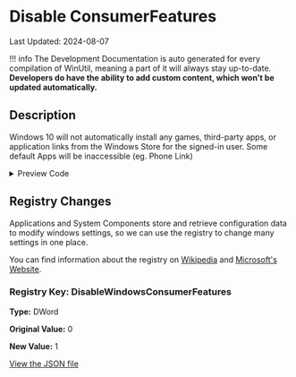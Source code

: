 # Disable ConsumerFeatures

Last Updated: 2024-08-07


!!! info
     The Development Documentation is auto generated for every compilation of WinUtil, meaning a part of it will always stay up-to-date. **Developers do have the ability to add custom content, which won't be updated automatically.**
## Description

Windows 10 will not automatically install any games, third-party apps, or application links from the Windows Store for the signed-in user. Some default Apps will be inaccessible (eg. Phone Link)

<!-- BEGIN CUSTOM CONTENT -->

<!-- END CUSTOM CONTENT -->

<details>
<summary>Preview Code</summary>

```json
{
  "Content": "Disable ConsumerFeatures",
  "Description": "Windows 10 will not automatically install any games, third-party apps, or application links from the Windows Store for the signed-in user. Some default Apps will be inaccessible (eg. Phone Link)",
  "category": "Essential Tweaks",
  "panel": "1",
  "Order": "a003_",
  "registry": [
    {
      "Path": "HKLM:\\SOFTWARE\\Policies\\Microsoft\\Windows\\CloudContent",
      "OriginalValue": "0",
      "Name": "DisableWindowsConsumerFeatures",
      "Value": "1",
      "Type": "DWord"
    }
  ],
  "link": "https://christitustech.github.io/winutil/dev/tweaks/Essential-Tweaks/ConsumerFeatures"
}
```

</details>

## Registry Changes
Applications and System Components store and retrieve configuration data to modify windows settings, so we can use the registry to change many settings in one place.


You can find information about the registry on [Wikipedia](https://www.wikiwand.com/en/Windows_Registry) and [Microsoft's Website](https://learn.microsoft.com/en-us/windows/win32/sysinfo/registry).

### Registry Key: DisableWindowsConsumerFeatures

**Type:** DWord

**Original Value:** 0

**New Value:** 1



<!-- BEGIN SECOND CUSTOM CONTENT -->

<!-- END SECOND CUSTOM CONTENT -->


[View the JSON file](https://github.com/Compourri/essentials/tree/main/config/tweaks.json)

